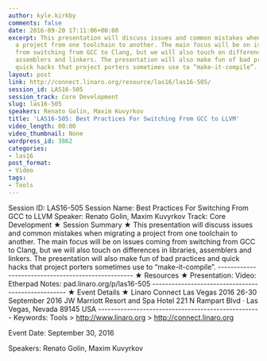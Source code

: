 ```yaml
---
author: kyle.kirkby
comments: false
date: 2016-09-20 17:11:06+00:00
excerpt: This presentation will discuss issues and common mistakes when migrating
  a project from one toolchain to another. The main focus will be on issues coming
  from switching from GCC to Clang, but we will also touch on differences in libraries,
  assemblers and linkers. The presentation will also make fun of bad practices and
  quick hacks that project porters sometimes use to “make-it-compile”.
layout: post
link: http://connect.linaro.org/resource/las16/las16-505/
session_id: LAS16-505
session_track: Core Development
slug: las16-505
speakers: Renato Golin, Maxim Kuvyrkov
title: 'LAS16-505: Best Practices For Switching From GCC to LLVM'
video_length: 00:00
video_thumbnail: None
wordpress_id: 3862
categories:
- las16
post_format:
- Video
tags:
- Tools
---
```


Session ID: LAS16-505 Session Name: Best Practices For Switching From GCC to LLVM Speaker: Renato Golin, Maxim Kuvyrkov Track: Core Development   ★ Session Summary ★ This presentation will discuss issues and common mistakes when migrating a project from one toolchain to another. The main focus will be on issues coming from switching from GCC to Clang, but we will also touch on differences in libraries, assemblers and linkers. The presentation will also make fun of bad practices and quick hacks that project porters sometimes use to “make-it-compile”. --------------------------------------------------- ★ Resources ★ Presentation:  Video:  Etherpad Notes: pad.linaro.org/p/las16-505  ---------------------------------------------------  ★ Event Details ★ Linaro Connect Las Vegas 2016 26-30 September 2016 JW Marriott Resort and Spa Hotel 221 N Rampart Blvd · Las Vegas, Nevada 89145 USA  --------------------------------------------------- Keywords: Tools > http://www.linaro.org > http://connect.linaro.org

Event Date: September 30, 2016

Speakers: Renato Golin, Maxim Kuvyrkov
